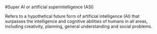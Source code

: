 #Super AI or artificial superintelligence (ASI)



Refers to a hypothetical future form of artificial 
intelligence (AI) that surpasses the intelligence 
and cognitive abilities of humans in all areas, 
including creativity, planning, general understanding 
and social problems.
